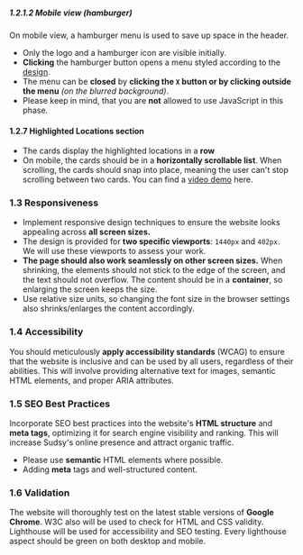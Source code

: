 

##### 1.2.1.2 Mobile view (hamburger)

On mobile view, a hamburger menu is used to save up space in the header.

- Only the logo and a hamburger icon are visible initially.
- **Clicking** the hamburger button opens a menu styled according to the [design](./media/phase-1/design/design-hamburger.png).
- The menu can be **closed** by **clicking the `X` button or by clicking outside the menu** _(on the blurred background)_.
- Please keep in mind, that you are **not** allowed to use JavaScript in this phase.

#### 1.2.7 Highlighted Locations section

- The cards display the highlighted locations in a **row**
- On mobile, the cards should be in a **horizontally scrollable list**. When scrolling, the cards should snap into place, meaning the user can't stop scrolling between two cards. You can find a [video demo](./media/phase-1/design/video-explanations/locations-mobile-snap.mov) here.

### 1.3 Responsiveness

- Implement responsive design techniques to ensure the website looks appealing across **all screen sizes.**
- The design is provided for **two specific viewports**: `1440px` and `402px`. We will use these viewports to assess your work.
- **The page should also work seamlessly on other screen sizes.** When shrinking, the elements should not stick to the edge of the screen, and the text should not overflow. The content should be in a **container**, so enlarging the screen keeps the size.
- Use relative size units, so changing the font size in the browser settings also shrinks/enlarges the content accordingly.

### 1.4 Accessibility

You should meticulously **apply accessibility standards** (WCAG) to ensure that the website is inclusive and can be used by all users, regardless of their abilities. This will involve providing alternative text for images, semantic HTML elements, and proper ARIA attributes.

### 1.5 SEO Best Practices

Incorporate SEO best practices into the website's **HTML structure** and **meta tags**, optimizing it for search engine visibility and ranking. This will increase Sudsy's online presence and attract organic traffic.

- Please use **semantic** HTML elements where possible.
- Adding **meta** tags and well-structured content.

### 1.6 Validation

The website will thoroughly test on the latest stable versions of **Google Chrome**. W3C also will be used to check for HTML and CSS validity.  
Lighthouse will be used for accessibility and SEO testing. Every lighthouse aspect should be green on both desktop and mobile.